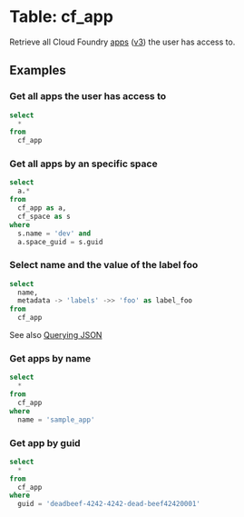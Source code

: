 # Table: cf_app

Retrieve all Cloud Foundry [apps](https://docs.cloudfoundry.org/devguide/deploy-apps/) ([v3](http://v3-apidocs.cloudfoundry.org/version/3.113.0/index.html#apps)) the user has access to.

## Examples

### Get all apps the user has access to

```sql
select
  *
from
  cf_app
```

### Get all apps by an specific space

```sql
select
  a.*
from
  cf_app as a,
  cf_space as s
where
  s.name = 'dev' and
  a.space_guid = s.guid
```

### Select name and the value of the label foo

```sql
select
  name,
  metadata -> 'labels' ->> 'foo' as label_foo
from
  cf_app
```

See also [Querying JSON](https://steampipe.io/docs/sql/querying-json)

### Get apps by name

```sql
select
  *
from
  cf_app
where
  name = 'sample_app'
```

### Get app by guid

```sql
select
  *
from
  cf_app
where
  guid = 'deadbeef-4242-4242-dead-beef42420001'
```